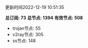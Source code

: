 更新时间2022-12-19 10:51:35

**总订阅: 73**
**总节点: 1394**
**有效节点: 508**
- trojan节点: 55
- v2ray节点: 305
- ss节点: 148
